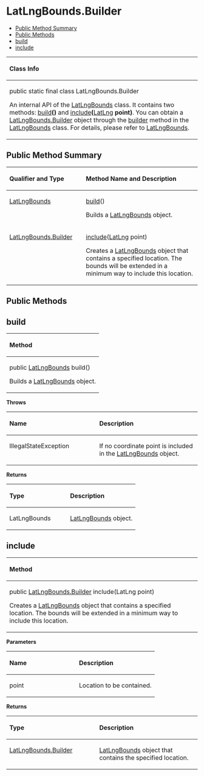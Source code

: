 # LatLngBounds.Builder<a name="EN-US_TOPIC_0000001145941031"></a>

-   [Public Method Summary](#section1981422101210)
-   [Public Methods](#section11922758141918)
-   [build](#section9434191512013)
-   [include](#section1837923042016)


<a name="table14325mcpsimp"></a>
<table><thead align="left"><tr id="row14329mcpsimp"><th class="cellrowborder" valign="top" width="100%" id="mcps1.1.2.1.1"><p id="p14331mcpsimp"><a name="p14331mcpsimp"></a><a name="p14331mcpsimp"></a>Class Info</p>
</th>
</tr>
</thead>
<tbody><tr id="row14332mcpsimp"><td class="cellrowborder" valign="top" width="100%" headers="mcps1.1.2.1.1 "><p id="p83598575402"><a name="p83598575402"></a><a name="p83598575402"></a>public static final class LatLngBounds.Builder</p>
<p id="p14334mcpsimp"><a name="p14334mcpsimp"></a><a name="p14334mcpsimp"></a>An internal API of the <a href="latlngbounds.md">LatLngBounds</a> class. It contains two methods: <a href="#section9434191512013">build</a><strong id="b12648431112913"><a name="b12648431112913"></a><a name="b12648431112913"></a>()</strong> and <a href="#section1837923042016">include</a><strong id="b0970182614291"><a name="b0970182614291"></a><a name="b0970182614291"></a>(</strong><a href="latlng.md">LatLng</a><strong id="b1097072692914"><a name="b1097072692914"></a><a name="b1097072692914"></a> point)</strong>. You can obtain a <a href="latlngbounds-builder.md">LatLngBounds.Builder</a> object through the <a href="latlngbounds.md#section1854132519124">builder</a> method in the <a href="latlngbounds.md">LatLngBounds</a> class. For details, please refer to <a href="latlngbounds.md">LatLngBounds</a>.</p>
</td>
</tr>
</tbody>
</table>

## Public Method Summary<a name="section1981422101210"></a>

<a name="table14340mcpsimp"></a>
<table><thead align="left"><tr id="row14345mcpsimp"><th class="cellrowborder" valign="top" width="40%" id="mcps1.1.3.1.1"><p id="p081120285386"><a name="p081120285386"></a><a name="p081120285386"></a>Qualifier and Type</p>
</th>
<th class="cellrowborder" valign="top" width="60%" id="mcps1.1.3.1.2"><p id="p681112883813"><a name="p681112883813"></a><a name="p681112883813"></a>Method Name and Description</p>
</th>
</tr>
</thead>
<tbody><tr id="row14350mcpsimp"><td class="cellrowborder" valign="top" width="40%" headers="mcps1.1.3.1.1 "><p id="p14352mcpsimp"><a name="p14352mcpsimp"></a><a name="p14352mcpsimp"></a><a href="latlngbounds.md">LatLngBounds</a></p>
</td>
<td class="cellrowborder" valign="top" width="60%" headers="mcps1.1.3.1.2 "><p id="p14354mcpsimp"><a name="p14354mcpsimp"></a><a name="p14354mcpsimp"></a><a href="#section9434191512013">build</a>()</p>
<p id="p648617117256"><a name="p648617117256"></a><a name="p648617117256"></a>Builds a <a href="latlngbounds.md">LatLngBounds</a> object.</p>
</td>
</tr>
<tr id="row14355mcpsimp"><td class="cellrowborder" valign="top" width="40%" headers="mcps1.1.3.1.1 "><p id="p14357mcpsimp"><a name="p14357mcpsimp"></a><a name="p14357mcpsimp"></a><a href="latlngbounds-builder.md">LatLngBounds.Builder</a></p>
</td>
<td class="cellrowborder" valign="top" width="60%" headers="mcps1.1.3.1.2 "><p id="p14359mcpsimp"><a name="p14359mcpsimp"></a><a name="p14359mcpsimp"></a><a href="#section1837923042016">include</a>(<a href="latlng.md">LatLng</a> point)</p>
<p id="p1251211210251"><a name="p1251211210251"></a><a name="p1251211210251"></a>Creates a <a href="latlngbounds.md">LatLngBounds</a> object that contains a specified location. The bounds will be extended in a minimum way to include this location.</p>
</td>
</tr>
</tbody>
</table>

## Public Methods<a name="section11922758141918"></a>

## build<a name="section9434191512013"></a>

<a name="table14362mcpsimp"></a>
<table><thead align="left"><tr id="row14366mcpsimp"><th class="cellrowborder" valign="top" width="100%" id="mcps1.1.2.1.1"><p id="p14368mcpsimp"><a name="p14368mcpsimp"></a><a name="p14368mcpsimp"></a>Method</p>
</th>
</tr>
</thead>
<tbody><tr id="row14369mcpsimp"><td class="cellrowborder" valign="top" width="100%" headers="mcps1.1.2.1.1 "><p id="p14371mcpsimp"><a name="p14371mcpsimp"></a><a name="p14371mcpsimp"></a>public <a href="latlngbounds.md">LatLngBounds</a> build()</p>
<p id="p2465165512122"><a name="p2465165512122"></a><a name="p2465165512122"></a>Builds a <a href="latlngbounds.md">LatLngBounds</a> object.</p>
</td>
</tr>
</tbody>
</table>

**Throws**

<a name="table14397mcpsimp"></a>
<table><thead align="left"><tr id="row14402mcpsimp"><th class="cellrowborder" valign="top" width="47%" id="mcps1.1.3.1.1"><p id="p14404mcpsimp"><a name="p14404mcpsimp"></a><a name="p14404mcpsimp"></a>Name</p>
</th>
<th class="cellrowborder" valign="top" width="53%" id="mcps1.1.3.1.2"><p id="p14406mcpsimp"><a name="p14406mcpsimp"></a><a name="p14406mcpsimp"></a>Description</p>
</th>
</tr>
</thead>
<tbody><tr id="row14407mcpsimp"><td class="cellrowborder" valign="top" width="47%" headers="mcps1.1.3.1.1 "><p id="p14409mcpsimp"><a name="p14409mcpsimp"></a><a name="p14409mcpsimp"></a>IllegalStateException</p>
</td>
<td class="cellrowborder" valign="top" width="53%" headers="mcps1.1.3.1.2 "><p id="p14411mcpsimp"><a name="p14411mcpsimp"></a><a name="p14411mcpsimp"></a>If no coordinate point is included in the <a href="latlngbounds.md">LatLngBounds</a> object.</p>
</td>
</tr>
</tbody>
</table>

**Returns**

<a name="table14380mcpsimp"></a>
<table><thead align="left"><tr id="row14385mcpsimp"><th class="cellrowborder" valign="top" width="47%" id="mcps1.1.3.1.1"><p id="p14387mcpsimp"><a name="p14387mcpsimp"></a><a name="p14387mcpsimp"></a>Type</p>
</th>
<th class="cellrowborder" valign="top" width="53%" id="mcps1.1.3.1.2"><p id="p14389mcpsimp"><a name="p14389mcpsimp"></a><a name="p14389mcpsimp"></a>Description</p>
</th>
</tr>
</thead>
<tbody><tr id="row14390mcpsimp"><td class="cellrowborder" valign="top" width="47%" headers="mcps1.1.3.1.1 "><p id="p14392mcpsimp"><a name="p14392mcpsimp"></a><a name="p14392mcpsimp"></a>LatLngBounds</p>
</td>
<td class="cellrowborder" valign="top" width="53%" headers="mcps1.1.3.1.2 "><p id="p14394mcpsimp"><a name="p14394mcpsimp"></a><a name="p14394mcpsimp"></a><a href="latlngbounds.md">LatLngBounds</a> object.</p>
</td>
</tr>
</tbody>
</table>

## include<a name="section1837923042016"></a>

<a name="table14413mcpsimp"></a>
<table><thead align="left"><tr id="row14417mcpsimp"><th class="cellrowborder" valign="top" width="100%" id="mcps1.1.2.1.1"><p id="p14419mcpsimp"><a name="p14419mcpsimp"></a><a name="p14419mcpsimp"></a>Method</p>
</th>
</tr>
</thead>
<tbody><tr id="row14420mcpsimp"><td class="cellrowborder" valign="top" width="100%" headers="mcps1.1.2.1.1 "><p id="p14422mcpsimp"><a name="p14422mcpsimp"></a><a name="p14422mcpsimp"></a>public <a href="latlngbounds-builder.md">LatLngBounds.Builder</a> include(LatLng point)</p>
<p id="p166714718135"><a name="p166714718135"></a><a name="p166714718135"></a>Creates a <a href="latlngbounds.md">LatLngBounds</a> object that contains a specified location. The bounds will be extended in a minimum way to include this location.</p>
</td>
</tr>
</tbody>
</table>

**Parameters**

<a name="table14428mcpsimp"></a>
<table><thead align="left"><tr id="row14433mcpsimp"><th class="cellrowborder" valign="top" width="47%" id="mcps1.1.3.1.1"><p id="p14435mcpsimp"><a name="p14435mcpsimp"></a><a name="p14435mcpsimp"></a>Name</p>
</th>
<th class="cellrowborder" valign="top" width="53%" id="mcps1.1.3.1.2"><p id="p14437mcpsimp"><a name="p14437mcpsimp"></a><a name="p14437mcpsimp"></a>Description</p>
</th>
</tr>
</thead>
<tbody><tr id="row14438mcpsimp"><td class="cellrowborder" valign="top" width="47%" headers="mcps1.1.3.1.1 "><p id="p14440mcpsimp"><a name="p14440mcpsimp"></a><a name="p14440mcpsimp"></a>point</p>
</td>
<td class="cellrowborder" valign="top" width="53%" headers="mcps1.1.3.1.2 "><p id="p14442mcpsimp"><a name="p14442mcpsimp"></a><a name="p14442mcpsimp"></a>Location to be contained.</p>
</td>
</tr>
</tbody>
</table>

**Returns**

<a name="table14445mcpsimp"></a>
<table><thead align="left"><tr id="row14450mcpsimp"><th class="cellrowborder" valign="top" width="47%" id="mcps1.1.3.1.1"><p id="p14452mcpsimp"><a name="p14452mcpsimp"></a><a name="p14452mcpsimp"></a>Type</p>
</th>
<th class="cellrowborder" valign="top" width="53%" id="mcps1.1.3.1.2"><p id="p14454mcpsimp"><a name="p14454mcpsimp"></a><a name="p14454mcpsimp"></a>Description</p>
</th>
</tr>
</thead>
<tbody><tr id="row14455mcpsimp"><td class="cellrowborder" valign="top" width="47%" headers="mcps1.1.3.1.1 "><p id="p14457mcpsimp"><a name="p14457mcpsimp"></a><a name="p14457mcpsimp"></a><a href="latlngbounds-builder.md">LatLngBounds.Builder</a></p>
</td>
<td class="cellrowborder" valign="top" width="53%" headers="mcps1.1.3.1.2 "><p id="p14459mcpsimp"><a name="p14459mcpsimp"></a><a name="p14459mcpsimp"></a><a href="latlngbounds.md">LatLngBounds</a> object that contains the specified location.</p>
</td>
</tr>
</tbody>
</table>


